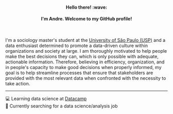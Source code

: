 <h4 align="center"> Hello there! :wave: </h4>

<h4 align="center"> I'm Andre. Welcome to my GitHub profile! </h4>

<br>

I'm a sociology master's student at the [University of São Paulo (USP)](https://www5.usp.br/) and a data enthusiast determined to promote a data-driven culture within organizations and society at large. I am thoroughly motivated to help people make the best decisions they can, which is only possible with adequate, actionable information. Therefore, believing in efficiency, organization, and in people's capacity to make good decisions when properly informed, my goal is to help streamline processes that ensure that stakeholders are provided with the most relevant data when confronted with the necessity to take action.

---
:computer: Learning data science at [Datacamp](https://datacamp.com)<br>
:satellite: Currently searching for a data science/analysis job

<!--
**Yfy21/Yfy21** is a ✨ _special_ ✨ repository because its `README.md` (this file) appears on your GitHub profile.

Here are some ideas to get you started:

- 🔭 I’m currently working on ...
- 🌱 I’m currently learning ...
- 👯 I’m looking to collaborate on ...
- 🤔 I’m looking for help with ...
- 💬 Ask me about ...
- 📫 How to reach me: ...
- 😄 Pronouns: ...
- ⚡ Fun fact: ...
-->
